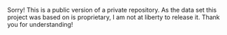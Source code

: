 Sorry! This is a public version of a private repository. As the data set this project was based on is proprietary, I am not at liberty to release it. Thank you for understanding!
